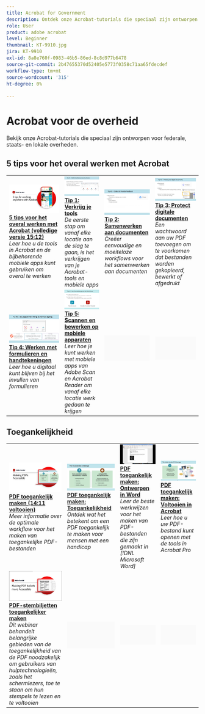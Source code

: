 ```yaml
---
title: Acrobat for Government
description: Ontdek onze Acrobat-tutorials die speciaal zijn ontworpen voor federale, staats- en lokale overheden
role: User
product: adobe acrobat
level: Beginner
thumbnail: KT-9910.jpg
jira: KT-9910
exl-id: 8a8e760f-0983-46b5-86ed-8c8d977b6478
source-git-commit: 2b47655370d52405e5773f0358c71aa65fdecdef
workflow-type: tm+mt
source-wordcount: '315'
ht-degree: 0%

---
```


# Acrobat voor de overheid

Bekijk onze Acrobat-tutorials die speciaal zijn ontworpen voor federale, staats- en lokale overheden.

## 5 tips voor het overal werken met Acrobat

<table style="table-layout:fixed">
<tr>
  <td>
    <a href="5-tips-for-working-anywhere-with-acrobat-dc-for-government.md">
      <img alt="5 tips voor het overal werken met Acrobat (volledige versie 15:12)" src="../../assets/5tipscomplete.png" />
    </a>
    <div>
    <a href="5-tips-for-working-anywhere-with-acrobat-dc-for-government.md"><strong>5 tips voor het overal werken met Acrobat (volledige versie 15:12)</strong></a>
    </div>
    <em>Leer hoe u de tools in Acrobat en de bijbehorende mobiele apps kunt gebruiken om overal te werken</em>
    <br>
  </td>
  <td>
    <a href="get-your-tools.md">
      <img alt="Tip 1: Verkrijg je tools" src="../../assets/Tip1.png" />
    </a>
    <div>
    <a href="get-your-tools.md"><strong>Tip 1: Verkrijg je tools</strong></a>
    </div>
    <em>De eerste stap om vanaf elke locatie aan de slag te gaan, is het verkrijgen van je Acrobat-tools en mobiele apps</em>
    <br>
  </td>  
  <td>
    <a href="collaborate-on-documents.md">
      <img alt="Tip 2: Samenwerken aan documenten" src="../../assets/Tip2.png" />
    </a>
    <div>
    <a href="collaborate-on-documents.md"><strong>Tip 2: Samenwerken aan documenten</strong></a>
    </div>
    <em>Creëer eenvoudige en moeiteloze workflows voor het samenwerken aan documenten</em>
    <br>
  </td>
  <td>
    <a href="protect-digital-documents.md">
      <img alt="Tip: 3Protect digitale documenten" src="../../assets/Tip3.png" />
    </a>
    <div>
    <a href="protect-digital-documents.md"><strong>Tip 3: Protect digitale documenten</strong></a>
    </div>
    <em>Een wachtwoord aan uw PDF toevoegen om te voorkomen dat bestanden worden gekopieerd, bewerkt of afgedrukt</em>
    <br>
  </td>
</tr>
  <td>
    <a href="work-with-forms-and-signatures.md">
      <img alt="Tip 4: Werken met formulieren en handtekeningen" src="../../assets/Tip4.png" />
    </a>
    <div>
    <a href="work-with-forms-and-signatures.md"><strong>Tip 4: Werken met formulieren en handtekeningen</strong></a>
    </div>
    <em>Leer hoe u digitaal kunt blijven bij het invullen van formulieren</em>
    <br>
  </td>
  <td>
    <a href="scan-and-edit-on-mobile.md">
      <img alt="Tip 5: Scannen en bewerken op mobiele apparaten" src="../../assets/Tip5.png" />
    </a>
    <div>
    <a href="scan-and-edit-on-mobile.md"><strong>Tip 5: Scannen en bewerken op mobiele apparaten</strong></a>
    </div>
    <em>Leer hoe je kunt werken met mobiele apps van Adobe Scan en Acrobat Reader om vanaf elke locatie werk gedaan te krijgen</em>
    <br>
  </td>
  <td>
   <img alt="Spacer" src="../../assets/Grayspacer.png" />
    <div>
    <br>
  </td>
  <td>
   <img alt="Spacer" src="../../assets/Grayspacer.png" />
    <div>
    <br>
  </td>
</tr>
</table>

## Toegankelijkheid

<table>
<tr>
  <td>
    <a href="making-pdfs-accessible.md">
      <img alt="PDF toegankelijk maken (14:11 voltooien)" src="../../assets/Accessiblecomplete.png" />
    </a>
    <div>
    <a href="making-pdfs-accessible.md"><strong>PDF toegankelijk maken (14:11 voltooien)</strong></a>
    </div>
    <em>Meer informatie over de optimale workflow voor het maken van toegankelijke PDF-bestanden</em>
    <br>
  </td>
  <td>
    <a href="understanding-accessibility.md">
      <img alt="PDF toegankelijk maken: Toegankelijkheid" src="../../assets/Accessibiityunderstanding.png" />
    </a>
    <div>
    <a href="understanding-accessibility.md"><strong>PDF toegankelijk maken: Toegankelijkheid</strong></a>
    </div>
    <em>Ontdek wat het betekent om een PDF toegankelijk te maken voor mensen met een handicap</em>
    <br>
  </td>  
  <td>
    <a href="collaborate-on-documents.md">
      <img alt="PDF toegankelijk maken: Ontwerpen in Word" src="../../assets/Accessibilityword.png" />
    </a>
    <div>
    <a href="collaborate-on-documents.md"><strong>PDF toegankelijk maken: Ontwerpen in Word</strong></a>
    </div>
    <em>Leer de beste werkwijzen voor het maken van PDF-bestanden die zijn gemaakt in [!DNL Microsoft Word]</em>
    <br>
  </td>
   <td>
    <a href="finishing-in-acrobat.md">
      <img alt="PDF toegankelijk maken: Voltooien in Acrobat" src="../../assets/Accessibilityacrobat.png" />
    </a>
    <div>
    <a href="finishing-in-acrobat.md"><strong>PDF toegankelijk maken: Voltooien in Acrobat</strong></a>
    </div>
    <em>Leer hoe u uw PDF-bestand kunt openen met de tools in Acrobat Pro</em>
    <br>
  </td>
</tr>
<tr>
  <td>
    <a href="making-pdf-ballots-accessible.md">
      <img alt="PDF-stembiljetten toegankelijker maken" src="../../assets/Accessibleballots.png" />
    </a>
    <div>
    <a href="making-pdf-ballots-accessible.md"><strong>PDF-stembiljetten toegankelijker maken</strong></a>
    </div>
    <em>Dit webinar behandelt belangrijke gebieden van de toegankelijkheid van de PDF noodzakelijk om gebruikers van hulptechnologieën, zoals het schermlezers, toe te staan om hun stempels te lezen en te voltooien</em>
    <br>
  </td>  
  <td>
   <img alt="Spacer" src="../../assets/Grayspacer.png" />
    <div>
    <br>
  </td>
  <td>
   <img alt="Spacer" src="../../assets/Grayspacer.png" />
    <div>
    <br>
  </td>
  <td>
   <img alt="Spacer" src="../../assets/Grayspacer.png" />
    <div>
    <br>
  </td>
</tr>
</table>
